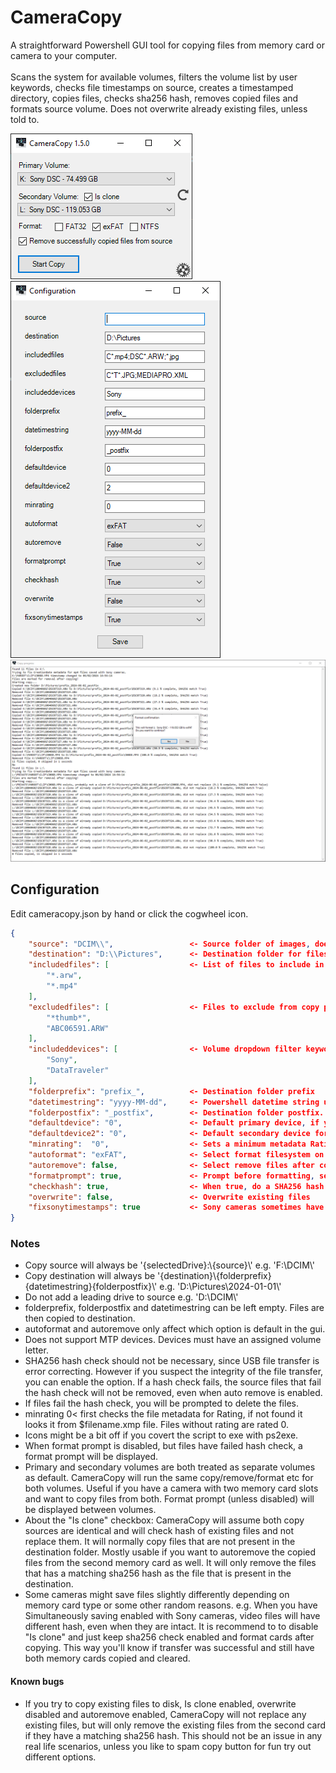 ﻿# CameraCopy

A straightforward Powershell GUI tool for copying files from memory card or camera to your computer.<br><br>
Scans the system for available volumes, filters the volume list by user keywords, checks file timestamps on source, creates a timestamped directory, copies files, checks sha256 hash, removes copied files and formats source volume. Does not overwrite already existing files, unless told to.

<img src="./screenshots/1.png" alt="Main window"><br>
<img src="./screenshots/3.png" alt="Configuration window"><br>
<img src="./screenshots/2.png" alt="Copy window and format confirmation">

## Configuration

Edit cameracopy.json by hand or click the cogwheel icon.

```json
{
    "source": "DCIM\\",                 <- Source folder of images, does not have to be set. Will only use volume letter if not set
    "destination": "D:\\Pictures",      <- Destination folder for files, must have full path
    "includedfiles": [                  <- List of files to include in copy, cameras might have additional files. Set to "*" if you want to copy everything
        "*.arw",
        "*.mp4"
    ],
    "excludedfiles": [                  <- Files to exclude from copy progress. Can be left empty
        "*thumb*",
        "ABC06591.ARW"
    ],
    "includeddevices": [                <- Volume dropdown filter keywords. If left empty, all found volumes will be listed
        "Sony",
        "DataTraveler"
    ],
    "folderprefix": "prefix_",          <- Destination folder prefix
    "datetimestring": "yyyy-MM-dd",     <- Powershell datetime string used in destination folder. yyyy-MM-dd meaning 2024-01-01
    "folderpostfix": "_postfix",        <- Destination folder postfix.
    "defaultdevice": "0",               <- Default primary device, if you know your device is always e.g. second on the list set to 1
    "defaultdevice2": "0",              <- Default secondary device for multicard copying. 0 is always None
    "minrating":  "0",                  <- Sets a minimum metadata Rating for files. Does not copy if no rating is found. 0 is off
    "autoformat": "exFAT",              <- Select format filesystem on start. Can be empty or any of FAT32, exFAT, NTFS
    "autoremove": false,                <- Select remove files after copying on start
    "formatprompt": true,               <- Prompt before formatting, set to false if you want to format without confirmation (dangerous)
    "checkhash": true,                  <- When true, do a SHA256 hash check fo each file after copy (slows down process)
    "overwrite": false,                 <- Overwrite existing files
    "fixsonytimestamps": true           <- Sony cameras sometimes have different CreationDate for the video files than the actual shooting time. Get the actual time from XML
}
```

### Notes
* Copy source will always be '{selectedDrive}:\\{source}\\' e.g. 'F:\\DCIM\\'
* Copy destination will always be '{destination}\\{folderprefix}{datetimestring}{folderpostfix}\\' e.g. 'D:\Pictures\2024-01-01\\'
* Do not add a leading drive to source e.g. 'D:\\DCIM\\'
* folderprefix, folderpostfix and datetimestring can be left empty. Files are then copied to destination.
* autoformat and autoremove only affect which option is default in the gui.
* Does not support MTP devices. Devices must have an assigned volume letter.
* SHA256 hash check should not be necessary, since USB file transfer is error correcting. However if you suspect the integrity of the file transfer, you can enable the option. If a hash check fails, the source files that fail the hash check will not be removed, even when auto remove is enabled.
* If files fail the hash check, you will be prompted to delete the files.
* minrating 0< first checks the file metadata for Rating, if not found it looks it from $filename.xmp file. Files without rating are rated 0.
* Icons might be a bit off if you covert the script to exe with ps2exe.
* When format prompt is disabled, but files have failed hash check, a format prompt will be displayed.
* Primary and secondary volumes are both treated as separate volumes as default. CameraCopy will run the same copy/remove/format etc for both volumes. Useful if you have a camera with two memory card slots and want to copy files from both. Format prompt (unless disabled) will be displayed between volumes.
* About the "Is clone" checkbox: CameraCopy will assume both copy sources are identical and will check hash of existing files and not replace them. It will normally copy files that are not present in the destination folder. Mostly usable if you want to autoremove the copied files from the second memory card as well. It will only remove the files that has a matching sha256 hash as the file that is present in the destination.
* Some cameras might save files slightly differently depending on memory card type or some other random reasons. e.g. When you have Simultaneously saving enabled with Sony cameras, video files will have different hash, even when they are intact. It is recommend to to disable "Is clone" and just keep sha256 check enabled and format cards after copying. This way you'll know if transfer was successful and still have both memory cards copied and cleared.

#### Known bugs
* If you try to copy existing files to disk, Is clone enabled, overwrite disabled and autoremove enabled, CameraCopy will not replace any existing files, but will only remove the existing files from the second card if they have a matching sha256 hash. This should not be an issue in any real life scenarios, unless you like to spam copy button for fun try out different options.
